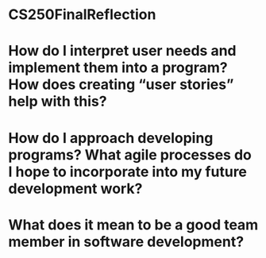 # CS250FinalReflection

# How do I interpret user needs and implement them into a program? How does creating “user stories” help with this?

# How do I approach developing programs? What agile processes do I hope to incorporate into my future development work?

# What does it mean to be a good team member in software development?
